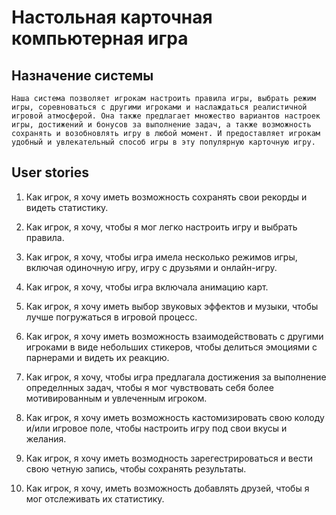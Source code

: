 # Настольная карточная компьютерная игра
## Назначение системы
    Наша система позволяет игрокам настроить правила игры, выбрать режим игры, соревноваться с другими игроками и наслаждаться реалистичной игровой атмосферой. Она также предлагает множество вариантов настроек игры, достижений и бонусов за выполнение задач, а также возможность сохранять и возобновлять игру в любой момент. И предоставляет игрокам удобный и увлекательный способ игры в эту популярную карточную игру.

## User stories
1. Как игрок, я хочу иметь возможность сохранять свои рекорды и видеть статистику.

2. Как игрок, я хочу, чтобы я мог легко настроить игру и выбрать правила.

3. Как игрок, я хочу, чтобы игра имела несколько режимов игры, включая одиночную игру, игру с друзьями и онлайн-игру.

4. Как игрок, я хочу, чтобы игра включала анимацию карт.

5. Как игрок, я хочу иметь выбор звуковых эффектов и музыки, чтобы лучше погружаться в игровой процесс.

6. Как игрок, я хочу иметь возможность взаимодействовать с другими игроками в виде небольших стикеров, чтобы делиться эмоциями с парнерами и видеть их реакцию.

7. Как игрок, я хочу, чтобы игра предлагала достижения за выполнение определнных задач, чтобы я мог чувствовать себя более мотивированным и увлеченным игроком.

8. Как игрок, я хочу иметь возможность кастомизировать свою колоду и/или игровое поле, чтобы настроить игру под свои вкусы и желания.

9. Как игрок, я хочу иметь возмодность зарегестрироваться и вести свою четную запись, чтобы сохранять результаты.

10. Как игрок, я хочу, иметь возможность добавлять друзей, чтобы я мог отслеживать их статистику.

